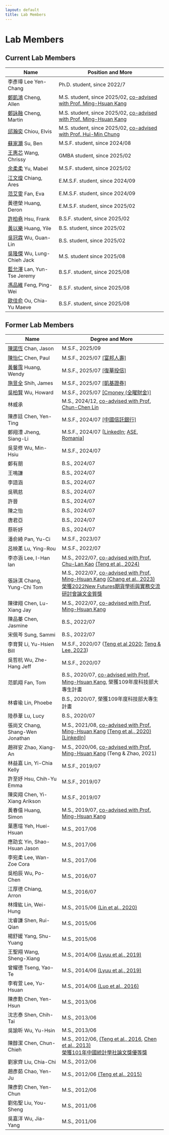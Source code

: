 ```yaml
---
layout: default
title: Lab Members
---
```



# Lab Members


## Current Lab Members



| Name | Position and More |
|----|-----------|
|李彥璋 Lee Yen-Chang| Ph.D. student, since 2022/7 |
| [鄭凱鴻](https://www.linkedin.com/in/kaihong-zheng-66a105355/) Cheng, Allen | M.S. student, since 2025/02, [co-advised with Prof. Ming-Hsuan Kang](https://www.math.nycu.edu.tw/faculty/faculty_content.php?S_ID=82&SC_ID=1) |
| [鄭詠融](https://www.linkedin.com/in/yung-jung-cheng-8242a913a/) Cheng, Martin | M.S. student, since 2025/02, [co-advised with Prof. Ming-Hsuan Kang](https://www.math.nycu.edu.tw/faculty/faculty_content.php?S_ID=82&SC_ID=1) |
| [邱瀚奕](https://pse.is/78kyba) Chiou, Elvis | M.S. student, since 2025/02, [co-advised with Prof. Hui-Min Chung](https://imf.nycu.edu.tw/imf/ch/app/artwebsite/view?module=artwebsite&id=20406&serno=12bdf62b-e769-4e7f-8154-72a2c13b1a87) |
| [蘇家灝](https://www.linkedin.com/in/ben--soo/) Su, Ben | M.S.F. student, since 2024/08|
| [王惠芯](https://www.linkedin.com/in/chrissywangxiv/) Wang, Chrissy | GMBA student, since 2025/02|
| [余柔柔](https://www.linkedin.com/in/mabelrryu/) Yu, Mabel | M.S.F. student, since 2025/02 |
| [江文煌](https://www.linkedin.com/in/ares-jiang-2a3816354/) Chiang, Ares | E.M.S.F. student, since 2024/09 |
| [范艾雯](https://www.linkedin.com/in/%E8%89%BE%E9%9B%AF-%E8%8C%83-b87380289/) Fan, Eva | E.M.S.F. student, since 2024/09|
| 黃德榮 Huang, Deron | E.M.S.F. student, since 2025/02  |
| [許柏堯](https://www.linkedin.com/in/pyhsu-%E8%A8%B1-405a73327/) Hsu, Frank | B.S.F. student, since 2025/02 |
| [黃以樂](https://www.linkedin.com/in/%E4%BB%A5%E6%A8%82-%E9%BB%83-780a01355/) Huang, Yile | B.S. student, since 2025/02|
| [吳冠霖](https://www.linkedin.com/in/%E5%86%A0%E9%9C%96-%E5%90%B3-ab3760346/) Wu, Guan-Lin | B.S. student, since 2025/02 |
| [吳隆傑](https://www.linkedin.com/in/隆傑-吳-b6206a373/) Wu, Lung-Chieh Jack| M.S. student since 2025/08  |
| [藍允澤](https://www.linkedin.com/in/%E5%85%81%E6%BE%A4-%E8%97%8D-7a8815312/) Lan, Yun-Tse Jeremy| B.S.F. student, since 2025/08 | 
| [馮品維](https://www.linkedin.com/in/%E5%93%81%E7%B6%AD-%E9%A6%AE-783536339?utm_source=share&utm_campaign=share_via&utm_content=profile&utm_medium=ios_app) Feng, Ping-Wei |  B.S.F. student, since 2025/08| 
| [歐佳俞](https://www.linkedin.com/in/chia-yu-ou-5a2ab1325/) Ou, Chia-Yu Maeve |  B.S.F. student, since 2025/08|


## Former Lab Members

| Name | Degree and More   |
|----|-----------|
| [陳諾恆](https://www.linkedin.com/in/%E8%AB%BE%E6%81%86-%E9%99%B3-83965a326/) Chan, Jason|M.S.F., 2025/09|
| [陳怡仁](https://www.linkedin.com/public-profile/settings?trk=d_flagship3_profile_self_view_public_profile) Chen, Paul |M.S.F., 2025/07 [[富邦人壽]](https://www.fubon.com/life/)|
| [黃馨霈](https://www.linkedin.com/in/%E9%A6%A8%E9%9C%88-%E9%BB%83-11b46426b/) Huang, Wendy | M.S.F., 2025/07 [[復華投信]](https://www.fhtrust.com.tw)|
| [施昱全]((http://linkedin.com/in/昱全-施-735a5620b)) Shih, James | M.S.F., 2025/07 [[凱基證券]](https://www.kgi.com.tw/zh-tw/)|
| [吳柏賢](https://www.linkedin.com/in/%E6%9F%8F%E8%B3%A2-%E5%90%B3-b1298a325/) Wu, Howard | M.S.F., 2025/07 [[Cmoney (全曜財金)]](https://www.cmoney.com.tw) |
| 林威承 |M.S., 2024/12, [co-advised with Prof. Chun-Chen Lin](https://cclin321.iem.nycu.edu.tw/林春成)|
| 陳彥廷 Chen, Yen-Ting |M.S.F., 2024/07 [[中國信託銀行]](https://www.ctbcbank.com/twrbo/zh_tw/index.html) |
| 鄭翔澧 Jheng, Siang-Li | M.S.F., 2024/07 [[LinkedIn](https://www.linkedin.com/in/siang-li-jheng-bb3103334/); [ASE, Romania](https://www.google.com/search?client=safari&rls=en&q=institute+of+digital+assets&ie=UTF-8&oe=UTF-8)]| 
| 吳旻修 Wu, Min-Hsiu | M.S.F., 2024/07 | 
| 鄭有朋 |B.S., 2024/07   | 
| 王鳴謙 | B.S., 2024/07  | 
| 李語涵 | B.S., 2024/07  | 
| 吳珮慈 | B.S., 2024/07  | 
| 許晉 | B.S., 2024/07  |  
| 陳之怡 | B.S., 2024/07  |  
| 唐君亞 | B.S., 2024/07  |
| 蔡昕妤  | B.S., 2024/07  |
| 潘俞綺 Pan, Yu-Ci | M.S.F., 2023/07 |
| 呂映葇 Lu, Ying-Rou | M.S.F., 2022/07 |
| 李亦涵 Lee, I-Han Ian | M.S., 2022/07, [co-advised with Prof. Chu-Lan Kao](https://stat.nycu.edu.tw/zh_tw/members/teacher/高竹嵐-16291129) [(Teng et al., 2024)](https://doi.org/10.1016/j.irfa.2023.103005) |
| 張詠淇 Chang, Yung-Chi Tom | M.S., 2022/07, [co-advised with Prof. Ming-Hsuan Kang](https://www.math.nycu.edu.tw/faculty/faculty_content.php?S_ID=82&SC_ID=1) [(Chang et al., 2023)](https://www.taifex.com.tw/cht/10/journalView)<br> [榮獲2022New Futures期貨學術與實務交流研討會論文金質獎](https://www.ctee.com.tw/news/20221205700620-431210)|
| 陳律翔 Chen, Lu-Xiang Jay| M.S., 2022/07, [co-advised with Prof. Ming-Hsuan Kang](https://www.math.nycu.edu.tw/faculty/faculty_content.php?S_ID=82&SC_ID=1)|
| 陳品蓁 Chen, Jasmine | B.S., 2022/07  |  
| 宋佩芩 Sung, Sammi | B.S., 2022/07  |  
| 李育賢 Li, Yu-Hsien Bill | M.S.F., 2020/07 ([Teng et al 2020](https://ieeexplore.ieee.org/document/9302638); [Teng & Lee, 2023](https://link.springer.com/article/10.1007/s42521-023-00076-y))| 
| 吳哲杭 Wu, Zhe-Hang Jeff | M.S.F., 2020/07 |
| 范凱翔 Fan, Tom| B.S., 2020/07, [co-advised with Prof. Ming-Hsuan Kang](https://www.math.nycu.edu.tw/faculty/faculty_content.php?S_ID=82&SC_ID=1), 榮獲109年度科技部大專生計畫|
| 林睿瑜 Lin, Phoebe| B.S., 2020/07, 榮獲109年度科技部大專生計畫 |
| 陸恭葦 Lu, Lucy| B.S., 2020/07  |
| 張尚文 Chang, Shang-Wen Jonathan | M.S., 2021/08, [co-advised with Prof. Ming-Hsuan Kang](https://www.math.nycu.edu.tw/faculty/faculty_content.php?S_ID=82&SC_ID=1) [(Teng et al., 2020)](https://ieeexplore.ieee.org/document/9302638) [[LinkedIn]](https://www.linkedin.com/in/jonathan-sw-chang/)|
| 趙祥安 Zhao, Xiang-An | M.S., 2020/06, [co-advised with Prof. Ming-Hsuan Kang](https://www.math.nycu.edu.tw/faculty/faculty_content.php?S_ID=82&SC_ID=1) (Teng & Zhao, 2021)|
| 林益嘉 Lin, Yi-Chia Kelly | M.S.F., 2019/07 |
| 許至妤 Hsu, Chih-Yu Emma | M.S.F., 2019/07 |
| 陳奕翔 Chen, Yi-Xiang Arikson | M.S.F., 2019/07 |
| 黃春僖 Huang, Simon | M.S., 2019/07, [co-advised with Prof. Ming-Hsuan Kang](https://www.math.nycu.edu.tw/faculty/faculty_content.php?S_ID=82&SC_ID=1)|
| 葉惠瑄 Yeh, Huei-Hsuan | M.S., 2017/06 |
| 應劭玄 Yin, Shao-Hsuan Jason | M.S., 2017/06 | 
| 李宛柔 Lee, Wan-Zoe Cora | M.S., 2017/06 | 
| 吳柏辰 Wu, Po-Chen | M.S., 2016/07 | 
| 江厚德 Chiang, Arron | M.S., 2016/07 | 
| 林煒紘 Lin, Wei-Hung | M.S., 2015/06 [(Lin et al., 2020)](https://www.worldscientific.com/doi/10.1142/9789811202391_0014?srsltid=AfmBOooTBeDsa58dLYFQDZZzKg8G18rsPELiQ1LpArEyfmfFefInMG4K) | 
| 沈睿謙 Shen, Rui-Qian | M.S., 2015/06 | 
| 楊舒媛 Yang, Shu-Yuang | M.S., 2015/06 | 
| 王聖翔 Wang, Sheng-Xiang | M.S., 2014/06 [(Lyuu et al., 2019)](https://www.tandfonline.com/doi/full/10.1080/14697688.2018.1562196) | 
| 曾耀德 Tseng, Yao-Te | M.S., 2014/06 [(Lyuu et al., 2019)](https://www.tandfonline.com/doi/full/10.1080/14697688.2018.1562196) | 
| 李宥萱 Lee, Yu-Hsuan | M.S., 2014/06 [(Luo et al., 2016)](https://www.degruyterbrill.com/document/doi/10.1515/apjri-2015-0011/html)  |
| 陳彥勳 Chen, Yen-Hsun | M.S., 2013/06 | 
| 沈志泰 Shen, Chih-Tai | M.S., 2013/06 | 
| 吳諭昕 Wu, Yu-Hsin | M.S., 2013/06 | 
| 陳醇潔 Chen, Chun-Chieh | M.S., 2012/06, [(Teng et al., 2016](https://www.tandfonline.com/doi/full/10.1080/14697688.2015.1136077), [Chen et al., 2013)](https://www.airitilibrary.com/Article/Detail/05296528-201309-201309020004-201309020004-253-273)<br> [榮獲101年中國統計學社論文獎優等獎](https://www.stat.org.tw/data/operation/歷屆論文獎得獎名單1121207.pdf) |
| 劉家齊 Liu, Chia-Chi | M.S., 2012/06 |
| 趙彥茹 Chao, Yen-Ju | M.S., 2012/06 [(Teng et al., 2015)](https://www.tandfonline.com/doi/abs/10.1080/02664763.2014.995609) |
| 陳彥鈞 Chen, Yen-Chun | M.S., 2012/06 | 
| 劉佑聖 Liu, You-Sheng | M.S., 2011/06 | 
| 吳嘉洋 Wu, Jia-Yang | M.S., 2011/06 |
